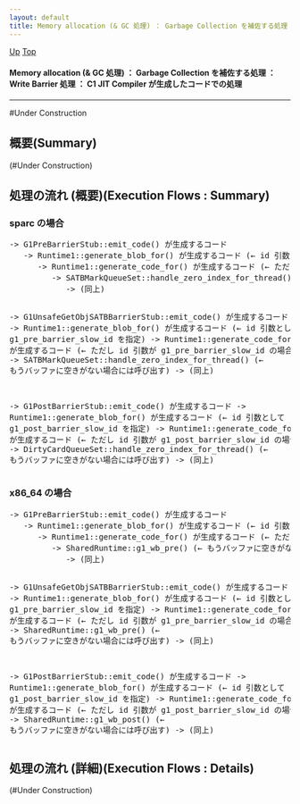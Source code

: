 ```yaml
---
layout: default
title: Memory allocation (& GC 処理) ： Garbage Collection を補佐する処理 ： Write Barrier 処理 ： C1 JIT Compiler が生成したコードでの処理
---
```

[Up](no2114EV0.html) [Top](../index.html)

#### Memory allocation (& GC 処理) ： Garbage Collection を補佐する処理 ： Write Barrier 処理 ： C1 JIT Compiler が生成したコードでの処理

--- 
#Under Construction

## 概要(Summary)
(#Under Construction)

## 処理の流れ (概要)(Execution Flows : Summary)
### sparc の場合
<div class="flow-abst"><pre>
-&gt; G1PreBarrierStub::emit_code() が生成するコード
   -&gt; Runtime1::generate_blob_for() が生成するコード (← id 引数として g1_pre_barrier_slow_id を指定)
      -&gt; Runtime1::generate_code_for() が生成するコード (← ただし id 引数が g1_pre_barrier_slow_id の場合)
         -&gt; SATBMarkQueueSet::handle_zero_index_for_thread() (← もうバッファに空きがない場合には呼び出す)
            -&gt; (同上)
  
-&gt; G1UnsafeGetObjSATBBarrierStub::emit_code() が生成するコード
   -&gt; Runtime1::generate_blob_for() が生成するコード (← id 引数として g1_pre_barrier_slow_id を指定)
      -&gt; Runtime1::generate_code_for() が生成するコード (← ただし id 引数が g1_pre_barrier_slow_id の場合)
         -&gt; SATBMarkQueueSet::handle_zero_index_for_thread() (← もうバッファに空きがない場合には呼び出す)
            -&gt; (同上)

-&gt; G1PostBarrierStub::emit_code() が生成するコード
   -&gt; Runtime1::generate_blob_for() が生成するコード (← id 引数として g1_post_barrier_slow_id を指定)
      -&gt; Runtime1::generate_code_for() が生成するコード (← ただし id 引数が g1_post_barrier_slow_id の場合)
         -&gt; DirtyCardQueueSet::handle_zero_index_for_thread() (← もうバッファに空きがない場合には呼び出す)
            -&gt; (同上)
</pre></div>

### x86_64 の場合
<div class="flow-abst"><pre>
-&gt; G1PreBarrierStub::emit_code() が生成するコード
   -&gt; Runtime1::generate_blob_for() が生成するコード (← id 引数として g1_pre_barrier_slow_id を指定)
      -&gt; Runtime1::generate_code_for() が生成するコード (← ただし id 引数が g1_pre_barrier_slow_id の場合)
         -&gt; SharedRuntime::g1_wb_pre() (← もうバッファに空きがない場合には呼び出す)
            -&gt; (同上)
  
-&gt; G1UnsafeGetObjSATBBarrierStub::emit_code() が生成するコード
   -&gt; Runtime1::generate_blob_for() が生成するコード (← id 引数として g1_pre_barrier_slow_id を指定)
      -&gt; Runtime1::generate_code_for() が生成するコード (← ただし id 引数が g1_pre_barrier_slow_id の場合)
         -&gt; SharedRuntime::g1_wb_pre() (← もうバッファに空きがない場合には呼び出す)
            -&gt; (同上)

-&gt; G1PostBarrierStub::emit_code() が生成するコード
   -&gt; Runtime1::generate_blob_for() が生成するコード (← id 引数として g1_post_barrier_slow_id を指定)
      -&gt; Runtime1::generate_code_for() が生成するコード (← ただし id 引数が g1_post_barrier_slow_id の場合)
         -&gt; SharedRuntime::g1_wb_post() (← もうバッファに空きがない場合には呼び出す)
            -&gt; (同上)
</pre></div>

## 処理の流れ (詳細)(Execution Flows : Details)
(#Under Construction)







